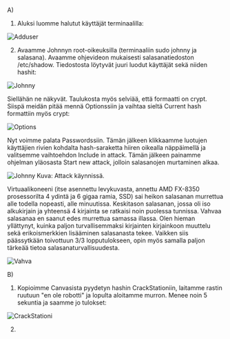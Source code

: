 A)

1. Aluksi luomme halutut käyttäjät terminaalilla: 

![Adduser](https://user-images.githubusercontent.com/72074501/119223306-4613db80-bb01-11eb-973a-154a8c696380.PNG)

2. Avaamme Johnnyn root-oikeuksilla (terminaaliin sudo johnny ja salasana). Avaamme ohjevideon mukaisesti salasanatiedoston /etc/shadow. Tiedostosta löytyvät juuri luodut
käyttäjät sekä niiden hashit:

![Johnny](https://user-images.githubusercontent.com/72074501/119229397-92badf00-bb20-11eb-9061-9be40467f11e.PNG)

Siellähän ne näkyvät. Taulukosta myös selviää, että formaatti on crypt. Siispä meidän pitää mennä Optionssiin ja vaihtaa sieltä Current  hash formattiin myös crypt:

![Options](https://user-images.githubusercontent.com/72074501/119229527-1aa0e900-bb21-11eb-9ca5-3775ec0d34bc.PNG)

Nyt voimme palata Passwordssiin. Tämän jälkeen klikkaamme luotujen käyttäjien rivien kohdalta hash-saraketta hiiren oikealla näppäimellä ja valitsemme vaihtoehdon Include in attack. Tämän jälkeen painamme ohjelman yläosasta Start new attack, jolloin salasanojen murtaminen alkaa. 

![Johnny](https://user-images.githubusercontent.com/72074501/119229562-4c19b480-bb21-11eb-80aa-09f35b36e5c5.PNG)
Kuva: Attack käynnissä. 

Virtuaalikoneeni (itse asennettu levykuvasta, annettu AMD FX-8350 prosessorilta 4 ydintä ja 6 gigaa ramia, SSD) sai heikon salasanan murrettua alle todella nopeasti, alle minuutissa. Keskitason salasanan, jossa oli iso alkukirjain ja yhteensä 4 kirjainta se ratkaisi noin puolessa tunnissa. Vahvaa salasanaa en saanut edes murrettua samassa illassa. Olen hieman yllättynyt, kuinka paljon turvallisemmaksi kirjainten kirjainkoon muuttelu sekä erikoismerkkien lisääminen salasanasta tekee. Vaikken siis päässytkään toivottuun 3/3 lopputulokseen, opin myös samalla paljon tärkeää tietoa salasanaturvallisuudesta.

![Vahva](https://user-images.githubusercontent.com/72074501/119232935-8a1dd500-bb2f-11eb-9866-5612883c520e.PNG)

B) 

1. Kopioimme Canvasista pyydetyn hashin CrackStationiin, laitamme rastin ruutuun "en ole robotti" ja lopulta aloitamme murron. Menee noin 5 sekuntia ja saamme jo tulokset:

![CrackStationi](https://user-images.githubusercontent.com/72074501/119230135-92701300-bb23-11eb-82c4-d3f50eacb555.PNG)

2. 
